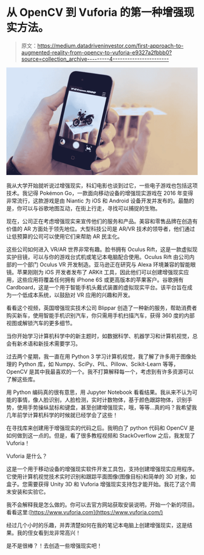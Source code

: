 # 从 OpenCV 到 Vuforia 的第一种增强现实方法。

> 原文：<https://medium.datadriveninvestor.com/first-approach-to-augmented-reality-from-opencv-to-vuforia-e9327a2fbbb0?source=collection_archive---------4----------------------->

![](img/e1e39cf597bb830e2858fce9010d801f.png)

我从大学开始就听说过增强现实，科幻电影也谈到过它，一些电子游戏也包括这项技术。我记得 Pokémon Go，一款面向移动设备的增强现实游戏在 2016 年变得非常流行，这款游戏是由 Niantic 为 iOS 和 Android 设备开发并发布的。最酷的是，你可以与谷歌地图互动，在街上行走，寻找可以捕捉的生物。

现在，公司正在考虑增强现实来宣传他们的服务和产品。美容和零售品牌在创造有价值的 AR 方面处于领先地位。大型科技公司是 AR/VR 技术的领导者，他们通过让低预算的公司可以使用它们来帮助 AR 民主化。

这些公司如何进入 VR/AR 世界非常有趣。脸书拥有 Oculus Rift，这是一款虚拟现实护目镜，可以与你的游戏台式机或笔记本电脑配合使用。Oculus Rift 由公司内部的一个部门 Oculus VR 开发制造。亚马逊正在研究与 Alexa 环境兼容的智能眼镜。苹果刚刚为 iOS 开发者发布了 ARKit 工具，因此他们可以创建增强现实应用，这些应用将覆盖任何拥有 iPhone 6S 或更高版本的苹果客户。谷歌拥有 Cardboard，这是一个用于智能手机头戴式装置的虚拟现实平台。该平台旨在成为一个低成本系统，以鼓励对 VR 应用的兴趣和开发。

看看这个视频，英国增强现实技术公司 Blippar 创造了一种新的服务，帮助消费者购买新车，使用智能手机识别汽车，你只需用手机扫描汽车，获得 360 度的内部视图或解锁汽车的更多细节。

当你开始学习计算机科学中的新主题时，如数据科学、机器学习和计算机视觉，总会有新术语和新技术需要学习。

过去两个星期，我一直在用 Python 3 学习计算机视觉，我了解了许多用于图像处理的 Python 库，如 Numpy、SciPy、PIL、Pillow、Scikit-Learn 等等，OpenCV 是其中我最喜欢的一个。我不打算解释每一个，考虑到有许多资源可以了解这些库。

用 Python 编码真的很有意思，用 Jupyter Notebook 看看结果。我从来不认为可能的事情，像人脸识别，人脸检测，实时计数物体，基于颜色跟踪物体，识别手势，使用手势操纵鼠标和键盘，甚至创建增强现实，哦，等等…真的吗？我希望我几年前学计算机科学的时候就已经学会了这些！

在寻找库来创建用于增强现实的代码之后。我明白了 python 代码和 OpenCV 是如何做到这一点的。但是，看了很多教程视频和 StackOverflow 之后，我发现了 Vuforia！

Vuforia 是什么？

这是一个用于移动设备的增强现实软件开发工具包，支持创建增强现实应用程序。它使用计算机视觉技术实时识别和跟踪平面图像(图像目标)和简单的 3D 对象，如盒子。您需要获得 Unity 3D 和 Vuforia 增强现实支持包才能开始。我花了这个周末安装和实验它。

我不会解释我是怎么做的。你可以去官方网站获取安装说明，开始一个新的项目。看看这里:[https://www.vuforia.com](https://www.vuforia.com/)

经过几个小时的乐趣，并弄清楚如何在我的笔记本电脑上创建增强现实，这是结果。我的侄女看到龙非常高兴！

是不是很棒？！去创造一些增强现实吧！
